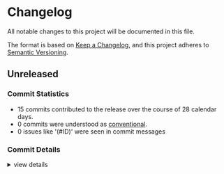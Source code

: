 # Changelog

All notable changes to this project will be documented in this file.

The format is based on [Keep a Changelog](https://keepachangelog.com/en/1.0.0/),
and this project adheres to [Semantic Versioning](https://semver.org/spec/v2.0.0.html).

## Unreleased

### Commit Statistics

<csr-read-only-do-not-edit/>

 - 15 commits contributed to the release over the course of 28 calendar days.
 - 0 commits were understood as [conventional](https://www.conventionalcommits.org).
 - 0 issues like '(#ID)' were seen in commit messages

### Commit Details

<csr-read-only-do-not-edit/>

<details><summary>view details</summary>

 * **Uncategorized**
    - [fix] Use proper copying ([`aefeabb`](https://github.com/aftershootco/libraw-rs/commit/aefeabb9d8c1218eb3fbbc72d62706ba5e037798))
    - Revert "[fix] Remove existing" ([`25d92e4`](https://github.com/aftershootco/libraw-rs/commit/25d92e46398eb717af976d6f5143a8a4d65ac89b))
    - [fix] Bump version ([`2818da8`](https://github.com/aftershootco/libraw-rs/commit/2818da8a586682c293e48263f47a7373ee93c3d8))
    - Merge branch 'master' of github.com:aftershootco/libraw-rs ([`bb50662`](https://github.com/aftershootco/libraw-rs/commit/bb506624ba4a95ab974c05d2a48c5c51ab8058a8))
    - [fix] Remove existing ([`0c804a3`](https://github.com/aftershootco/libraw-rs/commit/0c804a3aaf6f39f3fe0a49653c9ac9967fc82428))
    - [feat]  add changelogs ([`f2c0a13`](https://github.com/aftershootco/libraw-rs/commit/f2c0a13521b3d3bc808dfb5070514e718f75e29a))
    - [fix] Use fs_extra crate for copying files instead of cp ([`4827574`](https://github.com/aftershootco/libraw-rs/commit/48275745a6f05dac888972db7dd18440a23f9bca))
    - [bump] ([`2c5e865`](https://github.com/aftershootco/libraw-rs/commit/2c5e8654fa3b99365fe6ccce8fe97426f09f6a47))
    - [fmt] Clippy ([`deb768d`](https://github.com/aftershootco/libraw-rs/commit/deb768df62a0b0c43c7cc5dd613bb915f0301347))
    - [cargo fmt] ([`0141b44`](https://github.com/aftershootco/libraw-rs/commit/0141b442461bb8e314844d56c1c9d0d5eb95a99d))
    - [feat] Add pre-generated linux bindings ([`b24bc87`](https://github.com/aftershootco/libraw-rs/commit/b24bc871f01dabc3f073ee7c6a9492864ddaaae2))
    - [bump] Version numbers ([`19d64e7`](https://github.com/aftershootco/libraw-rs/commit/19d64e766894f1f1f80d86148adb3a554c03b8f2))
    - [fix] Add both gnu and msvc versions of the libraw bindings ([`b0d8fb0`](https://github.com/aftershootco/libraw-rs/commit/b0d8fb0511d940e3fde055c1a3236f517f518311))
    - [feat] Bump the version and prepare for release ([`b65caa1`](https://github.com/aftershootco/libraw-rs/commit/b65caa1e3f7999781ca61562e393570a17efd14e))
    - [feat] Make libraw_r and libraw-sys into the same repo ([`6ea4c6a`](https://github.com/aftershootco/libraw-rs/commit/6ea4c6a973b9a95b1ba17b11ed3e9d455f72096a))
</details>

